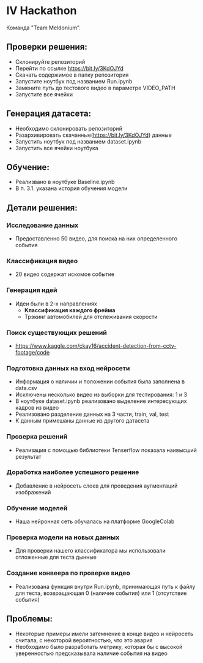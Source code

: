 # IV Hackathon

Команда "Team Meldonium".

## Проверки решения:
- Склонируйте репозиторий
- Перейти по ссылке https://bit.ly/3KdOJYd
- Скачать содержимое в папку репозитория
- Запустите ноутбук под названием Run.ipynb
- Замените путь до тестового видео в параметре VIDEO_PATH
- Запустите все ячейки

## Генерация датасета:
- Необходимо склонировать репозиторий
- Разархивировать скачанные(https://bit.ly/3KdOJYd) данные
- Запустить ноутбук под названием dataset.ipynb
- Запустить все ячейки ноутбука

## Обучение:
- Реализвано в ноутбуке Baseline.ipynb
- В п. 3.1. указана история обучения модели

## Детали решения:

### Исследование данных
- Предоставленно 50 видео, для поиска на них определенного события

### Классификация видео
- 20 видео содержат искомое событие

### Генерация идей
- Идеи были в 2-х направлениях
	- **Классификация каждого фрейма**
	- Трэкинг автомобилей для отслеживания скорости

### Поиск существующих решений
- https://www.kaggle.com/ckay16/accident-detection-from-cctv-footage/code

### Подготовка данных на вход нейросети
- Информация о наличии и положении события была заполнена в data.csv
- Исключены несколько видео из выборки для тестирования: 1 и 3
- В ноутбуке dataset.ipynb реализовано выделение интересующих кадров из видео
- Реализовано разделение данных на 3 части, train, val, test
- К данным примешаны данные из другого датасета

### Проверка решений
- Реализация с помощью библиотеки Tenserflow показала наивысший результат

### Доработка наиболее успешного решение
- Добавление в нейросеть слоев для проведения аугментаций изображений
 
### Обучение моделей
- Наша нейронная сеть обучалась на платформе GoogleColab

### Проверка модели на новых данных
- Для проверки нашего классификатора мы использовали отложенные для теста дынные

### Создание конвеера по проверке видео
- Реализована функция внутри Run.ipynb, принимающая путь к файлу для теста, возвращающая 0 (наличие события) или 1 (отсутствие события)

## Проблемы:
- Некоторые примеры имели затемнение в конце видео и нейросеть считала, с некоторой вероятностью, что это авария
- Необходимо было разработать метрику, которая бы с высокой уверенностью предсказывала наличие события на видео

